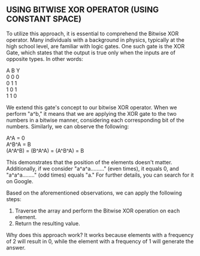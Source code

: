 ## USING BITWISE XOR OPERATOR (USING CONSTANT SPACE)  

To utilize this approach, it is essential to comprehend the Bitwise XOR operator. Many individuals with a background in physics, typically at the high school level, are familiar with logic gates. One such gate is the XOR Gate, which states that the output is true only when the inputs are of opposite types. In other words:  

A B Y  
0 0 0  
0 1 1  
1 0 1  
1 1 0  
  
  
We extend this gate's concept to our bitwise XOR operator. When we perform "a^b," it means that we are applying the XOR gate to the two numbers in a bitwise manner, considering each corresponding bit of the numbers. Similarly, we can observe the following:  

A^A = 0  
A^B^A = B  
(A^A^B) = (B^A^A) = (A^B^A) = B  

This demonstrates that the position of the elements doesn't matter. Additionally, if we consider "a^a^a........." (even times), it equals 0, and "a^a^a........" (odd times) equals "a." For further details, you can search for it on Google.  

Based on the aforementioned observations, we can apply the following steps:  

1. Traverse the array and perform the Bitwise XOR operation on each element.  
2. Return the resulting value.  

Why does this approach work? It works because elements with a frequency of 2 will result in 0, while the element with a frequency of 1 will generate the answer.  
